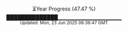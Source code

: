 <p align="center">
⏳Year Progress (47.47 %) <br>
██████████████▁▁▁▁▁▁▁▁▁▁▁▁▁▁▁▁ <br>
<sub>Updated: Mon, 23 Jun 2025 06:36:47 GMT</sub>
</p>

